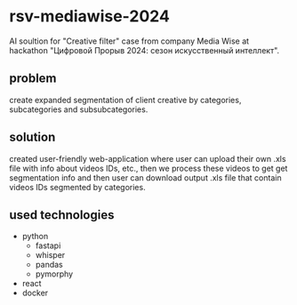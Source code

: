 # rsv-mediawise-2024

AI soultion for "Creative filter" case from company Media Wise at hackathon "Цифровой Прорыв 2024: сезон искусственный интеллект".

## problem

create expanded segmentation of client creative by categories, subcategories and subsubcategories.

## solution

created user-friendly web-application where user can upload their own .xls file with info about videos IDs, etc., then we process these videos to get get segmentation info and then user can download output .xls file that contain videos IDs segmented by categories.

## used technologies

- python
    - fastapi
    - whisper
    - pandas
    - pymorphy
- react
- docker
